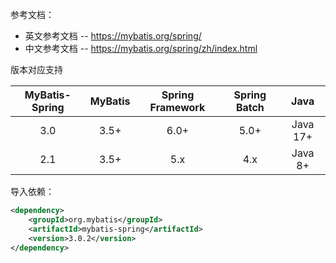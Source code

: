 
参考文档：
- 英文参考文档 -- https://mybatis.org/spring/
- 中文参考文档 -- https://mybatis.org/spring/zh/index.html


版本对应支持

| MyBatis-Spring | MyBatis | Spring Framework | Spring Batch |   Java   |
|:--------------:|:-------:|:----------------:|:------------:|:--------:|
|      3.0       |  3.5+   |       6.0+       |     5.0+     | Java 17+ |
|      2.1       |  3.5+   |       5.x        |     4.x      | Java 8+  |


导入依赖：
```xml
<dependency>
    <groupId>org.mybatis</groupId>
    <artifactId>mybatis-spring</artifactId>
    <version>3.0.2</version>
</dependency>
```
